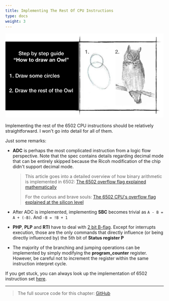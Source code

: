 ```yaml
---
title: Implementing The Rest Of CPU Instructions
type: docs
weight: 3
---
```


![image_1_how_to_draw_owl.png](image_1_how_to_draw_owl.png)

Implementing the rest of the 6502 CPU instructions should be relatively straightforward. I won't go into detail for all of them.

Just some remarks:

* **ADC**
  is perhaps the most complicated instruction from a logic flow perspective. Note that the spec contains details regarding decimal mode that can be entirely skipped because the Ricoh modification of the chip didn't support decimal mode.
  > This article goes into a detailed overview of how binary arithmetic is implemented in 6502: [The 6502 overflow flag explained mathematically](http://www.righto.com/2012/12/the-6502-overflow-flag-explained.html)
  >
  >For the curious and brave souls: [The 6502 CPU's overflow flag explained at the silicon level](http://www.righto.com/2013/01/a-small-part-of-6502-chip-explained.html)

* After ADC is implemented, implementing **SBC** becomes trivial as `A - B = A + (-B)`. And `-B = !B + 1`

* **PHP**, **PLP** and **RTI** have to deal with [2 bit B-flag](http://wiki.nesdev.com/w/index.php/Status_flags#The_B_flag).
  Except for interrupts execution, those are the only commands that directly influence (or being directly influenced by) the 5th bit of **Status register P**

* The majority of the branching and jumping operations can be implemented by simply modifying the **program_counter** register.
  However, be careful not to increment the register within the same instruction interpret cycle.

If you get stuck, you can always look up the implementation of 6502 instruction set [here](https://github.com/bugzmanov/nes_ebook/tree/master/code/ch3.3).

------

> The full source code for this chapter: [GitHub](https://github.com/bugzmanov/nes_ebook/tree/master/code/ch3.3)
